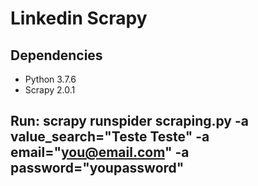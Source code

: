 # Linkedin Scrapy

## Dependencies 
  - Python 3.7.6 
  - Scrapy 2.0.1

## Run: scrapy runspider scraping.py -a value_search="Teste Teste" -a email="you@email.com" -a password="youpassword" 
